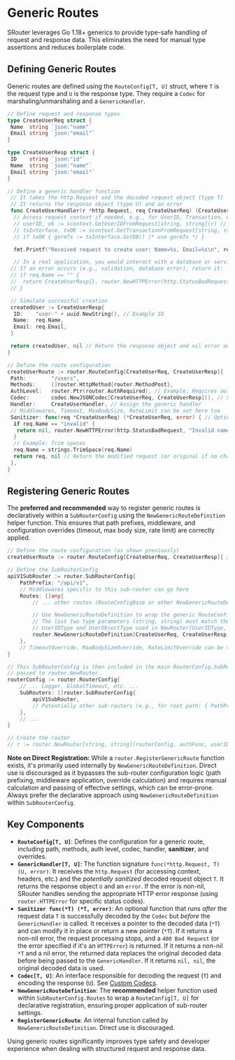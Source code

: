 # Generic Routes

SRouter leverages Go 1.18+ generics to provide type-safe handling of request and response data. This eliminates the need for manual type assertions and reduces boilerplate code.

## Defining Generic Routes

Generic routes are defined using the `RouteConfig[T, U]` struct, where `T` is the request type and `U` is the response type. They require a `Codec` for marshaling/unmarshaling and a `GenericHandler`.

```go
// Define request and response types
type CreateUserReq struct {
 Name  string `json:"name"`
 Email string `json:"email"`
}

type CreateUserResp struct {
 ID    string `json:"id"`
 Name  string `json:"name"`
 Email string `json:"email"`
}

// Define a generic handler function
 // It takes the http.Request and the decoded request object (type T)
 // It returns the response object (type U) and an error
 func CreateUserHandler(r *http.Request, req CreateUserReq) (CreateUserResp, error) {
  // Access request context if needed, e.g., for UserID, Transaction, etc.
  // userID, ok := scontext.GetUserIDFromRequest[string, string](r) // Use scontext, replace types as needed
  // txInterface, txOK := scontext.GetTransactionFromRequest[string, string](r) // Use scontext
  // if txOK { gormTx := txInterface.GetDB() /* use gormTx */ }

  fmt.Printf("Received request to create user: Name=%s, Email=%s\n", req.Name, req.Email)

  // In a real application, you would interact with a database or service
 // If an error occurs (e.g., validation, database error), return it:
 // if req.Name == "" {
 //  return CreateUserResp{}, router.NewHTTPError(http.StatusBadRequest, "Name cannot be empty")
 // }

 // Simulate successful creation
 createdUser := CreateUserResp{
  ID:    "user-" + uuid.NewString(), // Example ID
  Name:  req.Name,
  Email: req.Email,
 }

 return createdUser, nil // Return the response object and nil error on success
}

// Define the route configuration
createUserRoute := router.RouteConfig[CreateUserReq, CreateUserResp]{
 Path:        "/users",
 Methods:     []router.HttpMethod{router.MethodPost},
 AuthLevel:   router.Ptr(router.AuthRequired), // Example: Requires authentication
 Codec:       codec.NewJSONCodec[CreateUserReq, CreateUserResp](), // Specify the codec
 Handler:     CreateUserHandler, // Assign the generic handler
 // Middlewares, Timeout, MaxBodySize, RateLimit can be set here too
 Sanitizer: func(req *CreateUserReq) (*CreateUserReq, error) { // Optional: Sanitize data after decoding
  if req.Name == "invalid" {
   return nil, router.NewHTTPError(http.StatusBadRequest, "Invalid name provided")
  }
  // Example: Trim spaces
  req.Name = strings.TrimSpace(req.Name)
  return req, nil // Return the modified request (or original if no changes) and nil error
 },
}
```

## Registering Generic Routes

The **preferred and recommended** way to register generic routes is declaratively within a `SubRouterConfig` using the `NewGenericRouteDefinition` helper function. This ensures that path prefixes, middleware, and configuration overrides (timeout, max body size, rate limit) are correctly applied.

```go
// Define the route configuration (as shown previously)
createUserRoute := router.RouteConfig[CreateUserReq, CreateUserResp]{ /* ... */ }

// Define the SubRouterConfig
apiV1SubRouter := router.SubRouterConfig{
    PathPrefix: "/api/v1",
    // Middlewares specific to this sub-router can go here
    Routes: []any{
        // ... other routes (RouteConfigBase or other NewGenericRouteDefinition calls) ...

        // Use NewGenericRouteDefinition to wrap the generic RouteConfig.
        // The last two type parameters (string, string) must match the
        // UserIDType and UserObjectType used in NewRouter[UserIDType, UserObjectType].
        router.NewGenericRouteDefinition[CreateUserReq, CreateUserResp, string, string](createUserRoute),
    },
    // TimeoutOverride, MaxBodySizeOverride, RateLimitOverride can be set here
}

// This SubRouterConfig is then included in the main RouterConfig.SubRouters slice
// passed to router.NewRouter.
routerConfig := router.RouterConfig{
    // ... Logger, GlobalTimeout, etc. ...
    SubRouters: []router.SubRouterConfig{
        apiV1SubRouter,
        // Potentially other sub-routers (e.g., for root path: { PathPrefix: "", Routes: [...] })
    },
    // ...
}

// Create the router
// r := router.NewRouter[string, string](routerConfig, authFunc, userIDFunc)
```

**Note on Direct Registration:** While a `router.RegisterGenericRoute` function exists, it's primarily used internally by `NewGenericRouteDefinition`. Direct use is discouraged as it bypasses the sub-router configuration logic (path prefixing, middleware application, override calculation) and requires manual calculation and passing of effective settings, which can be error-prone. Always prefer the declarative approach using `NewGenericRouteDefinition` within `SubRouterConfig`.

## Key Components

-   **`RouteConfig[T, U]`**: Defines the configuration for a generic route, including path, methods, auth level, codec, handler, **sanitizer**, and overrides.
-   **`GenericHandler[T, U]`**: The function signature `func(*http.Request, T) (U, error)`. It receives the `http.Request` (for accessing context, headers, etc.) and the *potentially sanitized* decoded request object `T`. It returns the response object `U` and an `error`. If the error is non-nil, SRouter handles sending the appropriate HTTP error response (using `router.HTTPError` for specific status codes).
-   **`Sanitizer func(*T) (*T, error)`**: An optional function that runs *after* the request data `T` is successfully decoded by the `Codec` but *before* the `GenericHandler` is called. It receives a pointer to the decoded data (`*T`) and can modify it in place or return a new pointer (`*T`). If it returns a non-nil error, the request processing stops, and a `400 Bad Request` (or the error specified if it's an `HTTPError`) is returned. If it returns a non-nil `*T` and a nil error, the returned data replaces the original decoded data before being passed to the `GenericHandler`. If it returns `nil, nil`, the original decoded data is used.
-   **`Codec[T, U]`**: An interface responsible for decoding the request (`T`) and encoding the response (`U`). See [Custom Codecs](./codecs.md).
-   **`NewGenericRouteDefinition`**: The **recommended** helper function used within `SubRouterConfig.Routes` to wrap a `RouteConfig[T, U]` for declarative registration, ensuring proper application of sub-router settings.
-   **`RegisterGenericRoute`**: An internal function called by `NewGenericRouteDefinition`. Direct use is discouraged.

Using generic routes significantly improves type safety and developer experience when dealing with structured request and response data.
